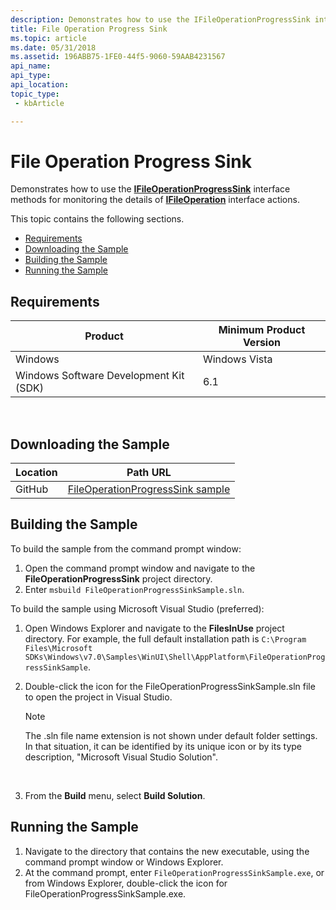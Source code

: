 ```yaml
---
description: Demonstrates how to use the IFileOperationProgressSink interface methods for monitoring the details of IFileOperation interface actions.
title: File Operation Progress Sink
ms.topic: article
ms.date: 05/31/2018
ms.assetid: 196ABB75-1FE0-44f5-9060-59AAB4231567
api_name: 
api_type: 
api_location: 
topic_type: 
 - kbArticle

---
```


# File Operation Progress Sink

Demonstrates how to use the [**IFileOperationProgressSink**](/windows/desktop/api/shobjidl_core/nn-shobjidl_core-ifileoperationprogresssink) interface methods for monitoring the details of [**IFileOperation**](/windows/desktop/api/shobjidl_core/nn-shobjidl_core-ifileoperation) interface actions.

This topic contains the following sections.

- [Requirements](#requirements)
- [Downloading the Sample](#downloading-the-sample)
- [Building the Sample](#building-the-sample)
- [Running the Sample](#running-the-sample)

## Requirements



| Product                                | Minimum Product Version |
|----------------------------------------|-------------------------|
| Windows                                | Windows Vista           |
| Windows Software Development Kit (SDK) | 6.1                     |



 

## Downloading the Sample

| Location      | Path URL                                                                                             |
|---------------|------------------------------------------------------------------------------------------------------|
| GitHub  | [FileOperationProgressSink sample](https://github.com/microsoft/Windows-classic-samples/tree/master/Samples/Win7Samples/winui/shell/appplatform/FileOperationProgressSink) |

## Building the Sample

To build the sample from the command prompt window:

1.  Open the command prompt window and navigate to the **FileOperationProgressSink** project directory.
2.  Enter `msbuild FileOperationProgressSinkSample.sln`.

To build the sample using Microsoft Visual Studio (preferred):

1.  Open Windows Explorer and navigate to the **FilesInUse** project directory. For example, the full default installation path is `C:\Program Files\Microsoft SDKs\Windows\v7.0\Samples\WinUI\Shell\AppPlatform\FileOperationProgressSinkSample`.
2.  Double-click the icon for the FileOperationProgressSinkSample.sln file to open the project in Visual Studio.
    > [!Note]  
    > The .sln file name extension is not shown under default folder settings. In that situation, it can be identified by its unique icon or by its type description, "Microsoft Visual Studio Solution".

     

3.  From the **Build** menu, select **Build Solution**.

## Running the Sample

1.  Navigate to the directory that contains the new executable, using the command prompt window or Windows Explorer.
2.  At the command prompt, enter `FileOperationProgressSinkSample.exe`, or from Windows Explorer, double-click the icon for FileOperationProgressSinkSample.exe.

 

 



